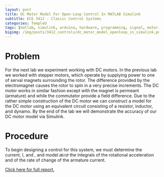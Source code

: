 ```yaml
---
layout: post
title: DC Motor Model For Open-Loop Control In MATLAB Simulink
subtitle: ECE 3412 - Classic Control Systems
categories: TempleU
tags: [matlab, simulink, arduino, hardware, programming, signal, motor, control]
bigimg: /img/posts/3412_controls/dc_motor_model_openloop_in_simulink.png
---
```


# Problem
For the next lab we experiment working with DC motors. In the previous lab we
worked with stepper motors, which operate by supplying power to one of serval
magnets surrounding the rotor.  The difference provided by the electromagnet
causes the rotor to spin in a very precise increments.  The DC motor works in
similar fashion except with the magnet is permeant (armature) and while the
commutator provide a field difference. Due to the rather simple construction of
the DC motor we can construct a model for the DC motor using an equivalent
circuit consisting of a resistor, inductor, and dynamo. By the end of the lab
we will demonstrate the accuracy of our DC motor model via Simulink.

# Procedure
To begin designing a control for this system, we must determine the current, I,
and , and model `𝑑𝜃/𝑑𝑡` the integrals of the rotational acceleration and of the
rate of change of the armature current.

[Click here for full report.](
http://files.tdevin.com/blog/20150217_trejo_devin_lab03.pdf)
